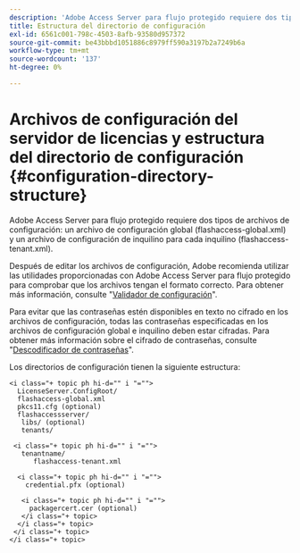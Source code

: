 ```yaml
---
description: 'Adobe Access Server para flujo protegido requiere dos tipos de archivos de configuración: un archivo de configuración global (flashaccess-global.xml) y un archivo de configuración de inquilino para cada inquilino (flashaccess-tenant.xml).'
title: Estructura del directorio de configuración
exl-id: 6561c001-798c-4503-8afb-93580d957372
source-git-commit: be43bbbd1051886c8979ff590a3197b2a7249b6a
workflow-type: tm+mt
source-wordcount: '137'
ht-degree: 0%

---
```


# Archivos de configuración del servidor de licencias y estructura del directorio de configuración {#configuration-directory-structure}

Adobe Access Server para flujo protegido requiere dos tipos de archivos de configuración: un archivo de configuración global (flashaccess-global.xml) y un archivo de configuración de inquilino para cada inquilino (flashaccess-tenant.xml).

Después de editar los archivos de configuración, Adobe recomienda utilizar las utilidades proporcionadas con Adobe Access Server para flujo protegido para comprobar que los archivos tengan el formato correcto. Para obtener más información, consulte &quot;[Validador de configuración](../../aaxs-protected-streaming/aaxs-protected-streaming-utilities/configuration-validator.md)&quot;.

Para evitar que las contraseñas estén disponibles en texto no cifrado en los archivos de configuración, todas las contraseñas especificadas en los archivos de configuración global e inquilino deben estar cifradas. Para obtener más información sobre el cifrado de contraseñas, consulte &quot;[Descodificador de contraseñas](../../aaxs-protected-streaming/aaxs-protected-streaming-utilities/password-scrambler.md)&quot;.

Los directorios de configuración tienen la siguiente estructura:

```
<i class="+ topic ph hi-d="" i "="">
  LicenseServer.ConfigRoot/  
  flashaccess-global.xml  
  pkcs11.cfg (optional)  
  flashaccessserver/  
   libs/ (optional)  
   tenants/  
     
 <i class="+ topic ph hi-d="" i "="">
   tenantname/  
      flashaccess-tenant.xml  
       
  <i class="+ topic ph hi-d="" i "="">
    credential.pfx (optional)  
        
   <i class="+ topic ph hi-d="" i "="">
     packagercert.cer (optional) 
   </i class="+ topic> 
  </i class="+ topic> 
 </i class="+ topic> 
</i class="+ topic>
```
